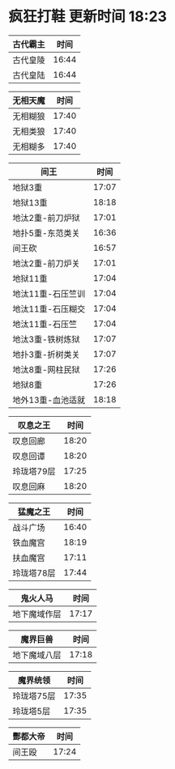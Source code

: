 # 疯狂打鞋 更新时间 18:23

| 古代霸主   | 时间    |
|--------|-------|
| 古代皇陵 | 16:44 |
| 古代皇陆 | 16:44 |

| 无相天魔   | 时间    |
|--------|-------|
| 无相糊狼 | 17:40 |
| 无相类狼 | 17:40 |
| 无相糊多 | 17:40 |

| 间王   | 时间    |
|--------|-------|
| 地狱3重 | 17:07 |
| 地狱13重 | 18:18 |
| 地汰2重-前刀炉狱 | 17:01 |
| 地扑5重-东范类关 | 16:36 |
| 间王砍 | 16:57 |
| 地汰2重-前刀炉关 | 17:01 |
| 地狱11重 | 17:04 |
| 地汰11重-石压竺训 | 17:04 |
| 地汰11重-石压糊交 | 17:04 |
| 地汰11重-石压竺 | 17:04 |
| 地汰3重-铁树炼狱 | 17:07 |
| 地扑3重-折树类关 | 17:07 |
| 地汰8重-网柱民狱 | 17:26 |
| 地狱8重 | 17:26 |
| 地外13重-血池适就 | 18:18 |

| 叹息之王   | 时间    |
|--------|-------|
| 叹息回廊 | 18:20 |
| 叹息回谭 | 18:20 |
| 玲珑塔79层 | 17:25 |
| 叹息回麻 | 18:20 |

| 猛魔之王   | 时间    |
|--------|-------|
| 战斗广场 | 16:40 |
| 铁血魔宫 | 18:19 |
| 扶血魔宫 | 17:11 |
| 玲珑塔78层 | 17:44 |

| 鬼火人马   | 时间    |
|--------|-------|
| 地下魔域作层 | 17:17 |

| 魔界巨兽   | 时间    |
|--------|-------|
| 地下魔域八层 | 17:18 |

| 魔界统领   | 时间    |
|--------|-------|
| 玲珑塔75层 | 17:35 |
| 玲珑塔5层 | 17:35 |

| 酆都大帝   | 时间    |
|--------|-------|
| 间王殴 | 17:24 |
